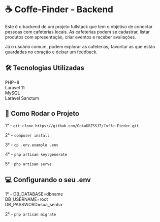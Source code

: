 # ☕ Coffe-Finder - Backend

Este é o backend de um projeto fullstack que tem o objetivo de conectar pessoas com cafeterias locais. As cafeterias podem se cadastrar, listar produtos com apresentação, criar eventos e receber avaliações.

Já o usuário comum, podem explorar as cafeterias, favoritar as que estão guardadas no coração e deixar um feedback.

## 🛠️ Tecnologias Utilizadas

PHP+8 \
Laravel 11 \
MySQL \
Laravel Sanctum

## 🚀 Como Rodar o Projeto

1° - `git clone https://github.com/GokuDBZSSJ7/Coffe-Finder.git`

2° - `composer install`

3° - `cp .env.example .env`

4° - `php artisan key:generate`

5° - `php artisan serve`

## 💻​ Configurando o seu .env

1° - DB_DATABASE=dbname \
        DB_USERNAME=root \
        DB_PASSWORD=sua_senha

2° - `php artisan migrate`